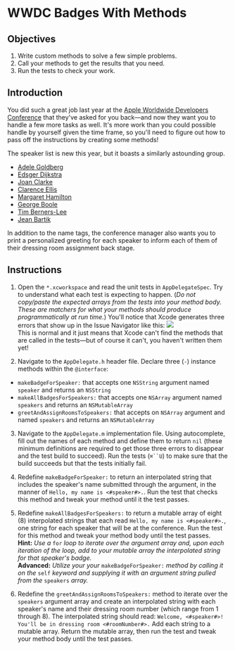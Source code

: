 # WWDC Badges With Methods

## Objectives

1. Write custom methods to solve a few simple problems.
2. Call your methods to get the results that you need.
3. Run the tests to check your work.

## Introduction

You did such a great job last year at the [Apple Worldwide Developers Conference](https://developer.apple.com/wwdc/) that they've asked for you back—and now they want you to handle a few more tasks as well. It's more work than you could possible handle by yourself given the time frame, so you'll need to figure out how to pass off the instructions by creating some methods!

The speaker list is new this year, but it boasts a similarly astounding group.

* [Adele Goldberg](https://en.wikipedia.org/wiki/Adele_Goldberg_(computer_scientist))
* [Edsger Dijkstra](https://en.wikipedia.org/wiki/Edsger_W._Dijkstra)
* [Joan Clarke](https://en.wikipedia.org/wiki/Joan_Clarke)
* [Clarence Ellis](https://en.wikipedia.org/wiki/Clarence_Ellis_(computer_scientist))
* [Margaret Hamilton](https://en.wikipedia.org/wiki/Margaret_Hamilton_(scientist))
* [George Boole](https://en.wikipedia.org/?title=George_Boole)
* [Tim Berners-Lee](https://en.wikipedia.org/?title=Tim_Berners-Lee)
* [Jean Bartik](https://en.wikipedia.org/wiki/Jean_Bartik)

In addition to the name tags, the conference manager also wants you to print a personalized greeting for each speaker to inform each of them of their dressing room assignment back stage.

## Instructions

1. Open the `*.xcworkspace` and read the unit tests in `AppDelegateSpec`. Try to understand what each test is expecting to happen. (*Do not copy/paste the expected arrays from the tests into your method body. These are matchers for what your methods should produce programmatically at run time.*) You'll notice that Xcode generates three errors that show up in the Issue Navigator like this:   ![](https://curriculum-content.s3.amazonaws.com/ios/wwdc-badges-methods/missingMethodErrors.png)  
This is normal and it just means that Xcode can't find the methods that are called in the tests—but of course it can't, you haven't written them yet!

2. Navigate to the `AppDelegate.h` header file. Declare three (`-`) instance methods within the `@interface`:
  * `makeBadgeForSpeaker:` that accepts one `NSString` argument named `speaker` and returns an `NSString`
  * `makeAllBadgesForSpeakers:` that accepts one `NSArray` argument named `speakers` and returns an `NSMutableArray`
  * `greetAndAssignRoomsToSpeakers:` that accepts on `NSArray` argument and named `speakers` and returns an `NSMutableArray`

3. Navigate to the `AppDelegate.m` implementation file. Using autocomplete, fill out the names of each method and define them to return `nil` (these minimum definitions are required to get those three errors to disappear and the test build to succeed). Run the tests (`⌘``U`) to make sure that the build succeeds but that the tests initially fail.

4. Redefine `makeBadgeForSpeaker:` to return an interpolated string that includes the speaker's name submitted through the argument, in the manner of `Hello, my name is <#speaker#>.`. Run the test that checks this method and tweak your method until it the test passes.

5. Redefine `makeAllBadgesForSpeakers:` to return a mutable array of eight (8) interpolated strings that each read `Hello, my name is <#speaker#>.`, one string for each speaker that will be at the conference. Run the test for this method and tweak your method body until the test passes.  
**Hint:** *Use a* `for` *loop to iterate over the argument array and, upon each iteration of the loop, add to your mutable array the interpolated string for that speaker's badge.*  
**Advanced:** *Utilize your your* `makeBadgeForSpeaker:` *method by calling it on the* `self` *keyword and supplying it with an argument string pulled from the* `speakers` *array.*

6. Redefine the `greetAndAssignRoomsToSpeakers:` method to iterate over the `speakers` argument array and create an interpolated string with each speaker's name and their dressing room number (which range from 1 through 8). The interpolated string should read: `Welcome, <#speaker#>! You'll be in dressing room <#roomNumber#>.` Add each string to a mutable array. Return the mutable array, then run the test and tweak your method body until the test passes.


